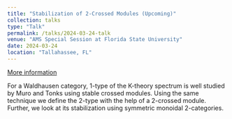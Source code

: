 ```yaml
---
title: "Stabilization of 2-Crossed Modules (Upcoming)"
collection: talks
type: "Talk"
permalink: /talks/2024-03-24-talk
venue: "AMS Special Session at Florida State University"
date: 2024-03-24
location: "Tallahassee, FL"
---
```

[More information](https://www.ams.org/meetings/sectional/2313_program_ss13.html#title)

For a Waldhausen category, 1-type of the K-theory spectrum is well studied by Muro and Tonks using stable crossed modules. Using the same technique we define the 2-type with the help of a 2-crossed module. Further, we look at its stabilization using symmetric monoidal 2-categories.
